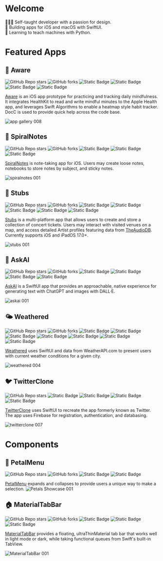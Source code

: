 # Welcome
 
👨🏻‍💻 Self-taught developer with a passion for design.  
📱 Building apps for iOS and macOS with SwiftUI.  
🐍 Learning to teach machines with Python.

# Featured Apps

## 🧠 Aware
![GitHub Repo stars](https://img.shields.io/github/stars/bodhichristian/aware)
![GitHub forks](https://img.shields.io/github/forks/bodhichristian/aware)
![Static Badge](https://img.shields.io/badge/Swift-orange)
![Static Badge](https://img.shields.io/badge/SwiftUI-orange)
![Static Badge](https://img.shields.io/badge/HealthKit-red)
![Static Badge](https://img.shields.io/badge/SwiftAlgorithms-gray)

[Aware](https://github.com/bodhichristian/aware) is an iOS app prototype for practicing and tracking daily mindfulness. It integrates HealthKit to read and write mindful minutes to the Apple Health app, and leverages Swift Algorithms to enable a heatmap style habit tracker. DocC is used to provide quick help across the code base.

![app gallery 008](https://github.com/user-attachments/assets/010aed39-f0b1-4377-8df7-50abbce7207f)

## 📝 SpiralNotes
![GitHub Repo stars](https://img.shields.io/github/stars/bodhichristian/spiralnotes)
![GitHub forks](https://img.shields.io/github/forks/bodhichristian/spiralnotes)
![Static Badge](https://img.shields.io/badge/Swift-orange)
![Static Badge](https://img.shields.io/badge/SwiftUI-orange)
![Static Badge](https://img.shields.io/badge/SwiftData-orange)

[SpiralNotes](https://github.com/bodhichristian/spiralnotes) is note-taking app for iOS. Users may create loose notes, notebooks to store notes by subject, and sticky notes.

![spiralnotes 001](https://github.com/user-attachments/assets/419af4e2-b125-4540-a5e8-3290e3f4ba87)


## 🎫 Stubs
![GitHub Repo stars](https://img.shields.io/github/stars/bodhichristian/stubs)
![GitHub forks](https://img.shields.io/github/forks/bodhichristian/stubs)
![Static Badge](https://img.shields.io/badge/Swift-orange)
![Static Badge](https://img.shields.io/badge/SwiftUI-orange)
![Static Badge](https://img.shields.io/badge/SwiftData-orange)
![Static Badge](https://img.shields.io/badge/MapKit-green)
![Static Badge](https://img.shields.io/badge/TheAudioDB-gray)

[Stubs](https://github.com/bodhichristian/Stubs) is a multi-platform app that allows users to create and store a collection of concert tickets. Users may interact with visited venues on a map, and access detailed Artist profiles featuring data from [TheAudioDB](https://www.theaudiodb.com). Currently supports iOS and iPadOS 17.0+.

![stubs 001](https://github.com/user-attachments/assets/635e6103-ff63-42f5-b413-453d186e3c34)

## 📱 AskAI 
![GitHub Repo stars](https://img.shields.io/github/stars/bodhichristian/askai)
![GitHub forks](https://img.shields.io/github/forks/bodhichristian/askai)
![Static Badge](https://img.shields.io/badge/Swift-orange)
![Static Badge](https://img.shields.io/badge/SwiftUI-orange)
![Static Badge](https://img.shields.io/badge/OpenAI_API-gray)
![Static Badge](https://img.shields.io/badge/MVVM-gray)


[AskAI](https://github.com/bodhichristian/AskAI) is a SwiftUI app that provides an approachable, native experience for generating text with ChatGPT and images with DALL·E. 
  
![askai 001](https://github.com/user-attachments/assets/e8c18016-98e0-4af7-a614-abcc30a0f90a)

## 🌤️ Weathered 
![GitHub Repo stars](https://img.shields.io/github/stars/bodhichristian/weathered)
![GitHub forks](https://img.shields.io/github/forks/bodhichristian/weathered)
![Static Badge](https://img.shields.io/badge/Swift-orange)
![Static Badge](https://img.shields.io/badge/SwiftUI-orange)
![Static Badge](https://img.shields.io/badge/SwiftData-orange)
![Static Badge](https://img.shields.io/badge/MapKit-green)
![Static Badge](https://img.shields.io/badge/CoreLocation-blue)
![Static Badge](https://img.shields.io/badge/WeatherAPI-gray)
![Static Badge](https://img.shields.io/badge/MVVM-gray)

[Weathered](https://github.com/bodhichristian/Weathered) uses SwiftUI and data from WeatherAPI.com to present users with current weather conditions for a given city.
   
![weathered 004](https://github.com/user-attachments/assets/634494e2-8380-4320-aa6d-2f7ebeb1a152)

## 🐦 TwitterClone 
![GitHub Repo stars](https://img.shields.io/github/stars/bodhichristian/twitterclone)
![Static Badge](https://img.shields.io/badge/Swift-orange)
![Static Badge](https://img.shields.io/badge/SwiftUI-orange)
![Static Badge](https://img.shields.io/badge/Firebase-red)
![Static Badge](https://img.shields.io/badge/MVVM-gray)

[TwitterClone](https://github.com/bodhichristian/TwitterClone) uses SwiftUI to recreate the app formerly known as Twitter. The app uses Firebase for registration, authentication, and databasing. 
  
![twitterclone 007](https://github.com/user-attachments/assets/87704870-a8f3-46ab-b418-1b2e6aa6e7fc)

# Components

## 🌼 PetalMenu
![GitHub Repo stars](https://img.shields.io/github/stars/bodhichristian/PetalMenu)
![GitHub forks](https://img.shields.io/github/forks/bodhichristian/PetalMenu)
![Static Badge](https://img.shields.io/badge/Swift-orange)
![Static Badge](https://img.shields.io/badge/SwiftUI-orange)

[PetalMenu](https://github.com/bodhichristian/PetalMenu) expands and collapses to provide users a unique way to make a selection.
![Petals Showcase 001](https://github.com/bodhichristian/bodhichristian/assets/110639779/e238838b-a826-479f-81df-55c8ef35453e)

## 🏠 MaterialTabBar
![GitHub Repo stars](https://img.shields.io/github/stars/bodhichristian/MaterialTabBar)
![GitHub forks](https://img.shields.io/github/forks/bodhichristian/MaterialTabBar)
![Static Badge](https://img.shields.io/badge/Swift-orange)
![Static Badge](https://img.shields.io/badge/SwiftUI-orange)
![Static Badge](https://img.shields.io/badge/iOS_17-orange)

[MaterialTabBar](https://github.com/bodhichristian/MaterialTabBar) provides a floating, ultraThinMaterial tab bar that works well in light mode or dark, while taking functional queues from Swift's built-in TabView.
  
![MaterialTabBar 001](https://github.com/bodhichristian/bodhichristian/assets/110639779/af08768a-5ec6-489f-8a87-83bbc7cf57c7)




